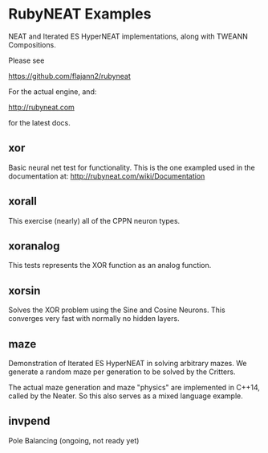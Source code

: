 # RubyNEAT Examples

NEAT and Iterated ES HyperNEAT implementations,
along with TWEANN Compositions.

Please see

https://github.com/flajann2/rubyneat

For the actual engine, and:

http://rubyneat.com

for the latest docs.



## xor
Basic neural net test for functionality. This is the one exampled used in the
documentation at: http://rubyneat.com/wiki/Documentation

## xorall
This exercise (nearly) all of the CPPN neuron types.

## xoranalog
This tests represents the XOR function as an analog function.

## xorsin
Solves the XOR problem using the Sine and Cosine Neurons.
This converges very fast with normally no hidden layers.

## maze
Demonstration of Iterated ES HyperNEAT in solving
arbitrary mazes. We generate a random maze per generation
to be solved by the Critters.

The actual maze generation and maze "physics" are implemented in
C++14, called by the Neater. So this also serves as a mixed language
example.

## invpend
Pole Balancing (ongoing, not ready yet)

